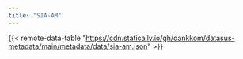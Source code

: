```yaml
---
title: "SIA-AM"
---
```


{{< remote-data-table "https://cdn.statically.io/gh/dankkom/datasus-metadata/main/metadata/data/sia-am.json" >}}
